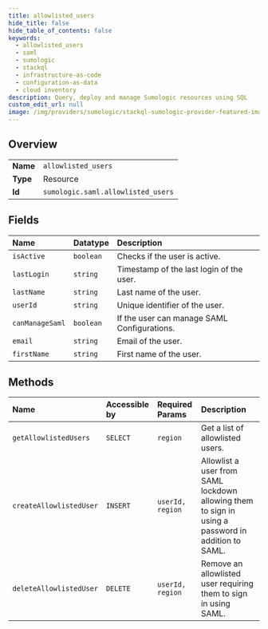 ```yaml
---
title: allowlisted_users
hide_title: false
hide_table_of_contents: false
keywords:
  - allowlisted_users
  - saml
  - sumologic    
  - stackql
  - infrastructure-as-code
  - configuration-as-data
  - cloud inventory
description: Query, deploy and manage Sumologic resources using SQL
custom_edit_url: null
image: /img/providers/sumologic/stackql-sumologic-provider-featured-image.png
---
```

  
    

## Overview
<table><tbody>
<tr><td><b>Name</b></td><td><code>allowlisted_users</code></td></tr>
<tr><td><b>Type</b></td><td>Resource</td></tr>
<tr><td><b>Id</b></td><td><code>sumologic.saml.allowlisted_users</code></td></tr>
</tbody></table>

## Fields
| Name | Datatype | Description |
|:-----|:---------|:------------|
| `isActive` | `boolean` | Checks if the user is active. |
| `lastLogin` | `string` | Timestamp of the last login of the user. |
| `lastName` | `string` | Last name of the user. |
| `userId` | `string` | Unique identifier of the user. |
| `canManageSaml` | `boolean` | If the user can manage SAML Configurations. |
| `email` | `string` | Email of the user. |
| `firstName` | `string` | First name of the user. |
## Methods
| Name | Accessible by | Required Params | Description |
|:-----|:--------------|:----------------|:------------|
| `getAllowlistedUsers` | `SELECT` | `region` | Get a list of allowlisted users. |
| `createAllowlistedUser` | `INSERT` | `userId, region` | Allowlist a user from SAML lockdown allowing them to sign in using a password in addition to SAML. |
| `deleteAllowlistedUser` | `DELETE` | `userId, region` | Remove an allowlisted user requiring them to sign in using SAML. |

